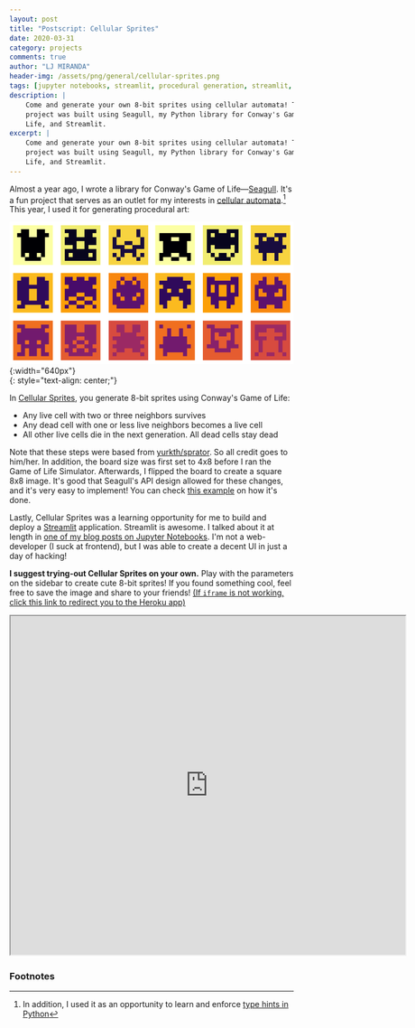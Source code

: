 ```yaml
---
layout: post
title: "Postscript: Cellular Sprites"
date: 2020-03-31
category: projects
comments: true
author: "LJ MIRANDA"
header-img: /assets/png/general/cellular-sprites.png
tags: [jupyter notebooks, streamlit, procedural generation, streamlit, seagull, cellular automata, pixel art, 8-bit, sprites]
description: |
    Come and generate your own 8-bit sprites using cellular automata! This
    project was built using Seagull, my Python library for Conway's Game of
    Life, and Streamlit.
excerpt: |
    Come and generate your own 8-bit sprites using cellular automata! This
    project was built using Seagull, my Python library for Conway's Game of
    Life, and Streamlit.
---
```


Almost a year ago, I wrote a library for Conway's Game of
Life&mdash;[Seagull](https://github.com/ljvmiranda921/seagull). It's a fun
project that serves as an outlet for my interests in [cellular automata](https://en.wikipedia.org/wiki/Cellular_automaton).[^1]
This year, I used it for generating procedural art:

<!-- add examples -->
![](/assets/png/general/cellular-sprites.png){:width="640px"}  
{: style="text-align: center;"}

In [Cellular Sprites](bit.ly/CellularSprites), you generate 8-bit sprites using
Conway's Game of Life:
* Any live cell with two or three neighbors survives
* Any dead cell with one or less live neighbors becomes a live cell
* All other live cells die in the next generation. All dead cells stay dead

Note that these steps were based from
[yurkth/sprator](https://github.com/yurkth/sprator). So all credit goes to
him/her. In addition, the board size was first set to 4x8 before I ran the Game
of Life Simulator. Afterwards, I flipped the board to create a square 8x8
image. It's good that Seagull's API design allowed for these changes, and it's
very easy to implement! You can check [this
example](https://pyseagull.readthedocs.io/en/latest/notebooks/sprator.html#Sprator)
on how it's done.

Lastly, Cellular Sprites was a learning opportunity for me to build and deploy
a [Streamlit](streamlit.io) application. Streamlit is awesome. I talked about
it at length in [one of my blog posts on Jupyter
Notebooks](https://ljvmiranda921.github.io/notebook/2020/03/16/jupyter-notebooks-in-2020-part-2/#quick-turnaround-from-prototype-to-prod).
I'm not a web-developer (I suck at frontend), but I was able to create a decent
UI in just a day of hacking!

**I suggest trying-out Cellular Sprites on your own.** Play with the parameters on
the sidebar to create cute 8-bit sprites! If you found something cool, feel
free to save the image and share to your friends! [(If `iframe` is not working,
click this link to redirect you to the Heroku
app)](https://cellular-sprites.herokuapp.com)

<iframe src="https://cellular-sprites.herokuapp.com" width="700" height="600">
  <p>Your browser does not support iframes.</p>
</iframe>




### Footnotes

[^1]: In addition, I used it as an opportunity to learn and enforce [type hints in Python](https://realpython.com/python-type-checking/)
